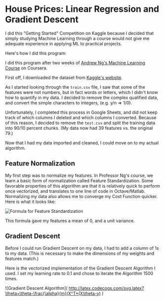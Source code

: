 # House Prices: Linear Regression and Gradient Descent

I did this "Getting Started" Competition on Kaggle because I decided that
simply studying Machine Learning through a course would not give me adequate
experience in applying ML to practical projects.

Here's how I did this program:

I did this program after two weeks of
[Andrew Ng's Machine Learning Course](https://www.coursera.org/learn/machine-learning/)
on Coursera.

First off, I downloaded the dataset from
[Kaggle's website](https://www.kaggle.com/c/house-prices-advanced-regression-techniques#description).

As I started looking through the `train.csv` file, I saw that some of the
features were not numbers, but in fact words or letters, which I didn't know
how to quantify in my data. I decided to remove the complex qualified data, and
convert the simple characters to integers, (e.g. y/n => 1/0).

Unfortunately, I completed this process in Google Sheets, and did not keep
track of which columns I deleted and which columns I converted. Because of this
reason, I decided to remove the `test.csv` and split the training data into
90/10 percent chunks. (My data now had 39 features vs. the original 79.)

Now that I had my data imported and cleaned, I could move on to my actual
algorithm.

## Feature Normalization

My first step was to normalize my features. In Professor Ng's course, we learn
a basic form of normalization called Feature Standardization. Some favorable
properties of this algorithm are that it is relatively quick to perform once
vectorized, and translates to one line of code in Octave/Matlab. Normalizing my
data also allows me to converge my Cost Function quicker. Here is what
it looks like:

![Formula for Feature Standardization](https://wikimedia.org/api/rest_v1/media/math/render/svg/b0aa2e7d203db1526c577192f2d9102b718eafd5)

This formula gave my features a mean of 0, and a unit variance.

## Gradient Descent

Before I could run Gradient Descent on my data, I had to add a column of 1s to
my data. (This is necessary to make the dimensions of my weights and features
match.)

Here is the vectorized implementation of the Gradient Descent Algorithm I used.
I set my learning rate to 0.1 and chose to iterate the Algorithm 1500 times.

![Gradient Descent Algorithm]( http://latex.codecogs.com/svg.latex?\theta=\theta-\frac{\alpha}{m}(X^T*(X\theta-y) )

